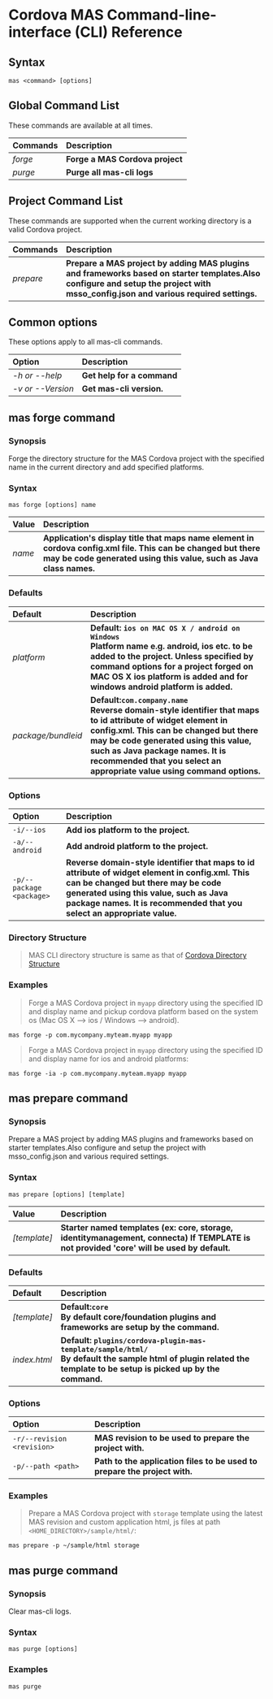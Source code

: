 # Cordova MAS Command-line-interface (CLI) Reference


## Syntax

```
mas <command> [options]
```


## Global Command List

These commands are available at all times.


|   Commands            |   Description                     | 
| :-------------------- |:----------------------------------| 
| *forge*               | **Forge a MAS Cordova project**   |
| *purge*               | **Purge all mas-cli logs**   |


## Project Command List

These commands are supported when the current working directory is a valid Cordova project.

|   Commands            |   Description                                                                              | 
| :-------------------- |:-------------------------------------------------------------------------------------------| 
| *prepare*             | **Prepare a MAS project by adding MAS plugins and frameworks based on starter templates.Also                                configure and setup the project with msso_config.json and various required settings.**                               |


## Common options

These options apply to all mas-cli commands.

|   Option              |   Description                 | 
| :-------------------- |:----------------------------- | 
| *-h or --help*        | **Get help for a command**    |
| *-v or --Version*     | **Get mas-cli version.**      |


## mas forge command


### Synopsis

Forge the directory structure for the MAS Cordova project with the specified name in the current directory and add specified platforms.


### Syntax

```
mas forge [options] name
```

|   Value               |   Description                                                                                                 | 
| :-------------------- |:--------------------------------------------------------------------------------------------------------------| 
| *name*                | **Application's display title that maps name element in cordova config.xml file. This can be changed but there                                may be code generated using this value, such as Java class names.**                                         |


### Defaults

|   Default             |   Description                                                                                                 | 
| :-------------------- |:------------------------------------------------------------------------------------------------------------- | 
| *platform*            | **Default: `ios on MAC OS X / android on Windows` <br> Platform name e.g. android, ios etc. to be added to the                                  project. Unless specified by command options for a project forged on MAC OS X ios platform is added and for                                 windows android platform is added.**                                                                      |
| *package/bundleid*    | **Default:`com.company.name` <br> Reverse domain-style identifier that maps to id attribute of widget element in                                config.xml. This can be changed but there may be code generated using this value, such as Java package names.                               It is recommended that you select an appropriate value using command options.**                           |


### Options

|   Option                      |   Description                                                                                           | 
| :-----------------------------|:--------------------------------------------------------------------------------------------------------| 
| `-i/--ios`                    | **Add ios platform to the project.**                                                                    |
| `-a/--android`                | **Add android platform to the project.**                                                                |
| `-p/--package <package>`      | **Reverse domain-style identifier that maps to id attribute of widget element in config.xml. This can be                                      changed but there may be code generated using this value, such as Java package names. It is recommended                                     that you select an appropriate value.**                                                               |


### Directory Structure

> MAS CLI directory structure is same as that of [Cordova Directory Structure](https://cordova.apache.org/docs/en/latest/reference/cordova-cli/index.html#directory-structure)


### Examples

> Forge a MAS Cordova project in `myapp` directory using the specified ID and display name and pickup cordova platform based on the system os (Mac OS X --> ios / Windows --> android).

```
mas forge -p com.mycompany.myteam.myapp myapp
```

> Forge a MAS Cordova project in `myapp` directory using the specified ID and display name for ios and android platforms:

```
mas forge -ia -p com.mycompany.myteam.myapp myapp
```


## mas prepare command


### Synopsis

Prepare a MAS project by adding MAS plugins and frameworks based on starter templates.Also configure and setup                              the project with msso_config.json and various required settings.


### Syntax

```
mas prepare [options] [template] 
```

|   Value               |   Description                                                                                                 | 
| :-------------------- |:--------------------------------------------------------------------------------------------------------------| 
| *[template]*          | **Starter named templates (ex: core, storage, identitymanagement, connecta) If TEMPLATE is not provided 'core'                                will be used by default.**                                                                                  |


### Defaults

|   Default             |   Description                                                                                                 | 
| :-------------------- |:------------------------------------------------------------------------------------------------------------- | 
| *[template]*          | **Default:`core` <br> By default core/foundation plugins and frameworks are setup by the command.**           |
| *index.html*          | **Default: `plugins/cordova-plugin-mas-template/sample/html/` <br> By default the sample html of plugin related                               the template to be setup is picked up by the command.**                                                      |

### Options

|   Option                      |   Description                                                                                           | 
| :-----------------------------|:--------------------------------------------------------------------------------------------------------| 
| `-r/--revision <revision>`    | **MAS revision to be used to prepare the project with.**                                                |
| `-p/--path <path>`            | **Path to the application files to be used to prepare the project with.**                               |


### Examples

> Prepare a MAS Cordova project with `storage` template using the latest MAS revision and custom application html, js files at path 
> `<HOME_DIRECTORY>/sample/html/`:

```
mas prepare -p ~/sample/html storage
```


## mas purge command


### Synopsis

Clear mas-cli logs.


### Syntax

```
mas purge [options]
```

### Examples

```
mas purge
```
